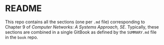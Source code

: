 # README

This repo contains all the sections (one per `.md` file) corresponding
to Chapter 9 of *Computer Networks: A Systems Approach, 5E*.
Typically, these sections are combined in a single GitBook as defined
by the `SUMMARY.md` file in the `book` repo.
